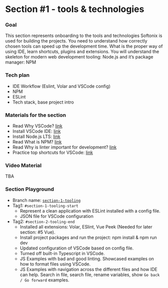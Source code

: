 # Section #1 - tools & technologies

### Goal
This section represents onboarding to the tools and technologies Softonix is used for building the projects. You need to understand how correctly chosen tools can speed up the development time. What is the proper way of using IDE, learn shortcuts, plugins and extensions. You will understand the skeleton for modern web development tooling: Node.js and it’s package manager: NPM

### Tech plan
- IDE Workflow (Eslint, Volar and VSCode config)
- NPM
- ESLint
- Tech stack, base project intro

### Materials for the section
- Read Why VSCode? [link](https://code.visualstudio.com/docs/editor/whyvscode) 
- Install VSCode IDE: [link](https://code.visualstudio.com/download)
- Install Node.js LTS: [link](https://nodejs.org/uk/download/)
- Read What is NPM? [link](https://www.impressivewebs.com/npm-for-beginners-a-guide-for-front-end-developers/)
- Read Why is linter important for development? [link](https://cloudfour.com/thinks/code-linting-for-web-designers/)
- Practice top shortcuts for VSCode: [link](https://www.desuvit.com/11-vscode-keyboard-shortcuts-that-will-boost-your-productivity/)

### Video Material
TBA

### Section Playground
- Branch name: [`section-1-tooling`](https://github.com/Softonix/softonix-incubator/tree/section-1-tooling)
- Tag1: `#section-1-tooling-start`
    - Represent a clean application with ESLint installed with a config file.
    - JSON file for VSCode configuration
- Tag2: `#section-2-tooling-end`
    - Installed all extensions: Volar, ESlint, Vue Peek (Needed for later section: #5 Vue).
    - Install project packages and run the project: npm install & npm run dev
    - Updated configuration of VSCode based on config file.
    - Turned off built-in Typescript in VSCode.
    - JS Examples with bad and good linting. Showcased examples on how to format files using VSCode.
    - JS Examples with navigation across the different files and how IDE can help. Search in file, search file, rename variables, show `Go back / Go forward` examples.

